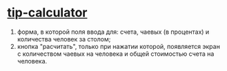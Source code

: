 # [tip-calculator](https://romashka093.github.io/js-tip-calculator/)

1. форма, в которой поля ввода для: счета, чаевых (в процентах) и количества человек за столом;
2. кнопка "расчитать", только при нажатии которой, появляется экран с количеством чаевых на человека и общей стоимостью счета на человека.